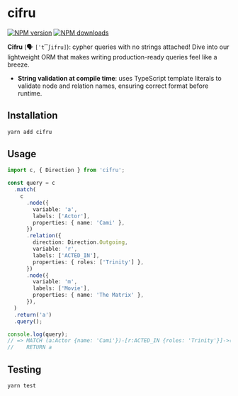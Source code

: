 # cifru

[![NPM version](https://img.shields.io/npm/v/cifru.svg?style=flat)](https://www.npmjs.com/package/cifru)
[![NPM downloads](https://img.shields.io/npm/dm/cifru.svg?style=flat)](https://www.npmjs.com/package/cifru)

**Cifru** (🗣 `[ˈt͡ʃifru]`): cypher queries with no strings attached! Dive into our lightweight ORM that makes writing production-ready queries feel like a breeze.

- **String validation at compile time**: uses TypeScript template literals to validate node and relation names, ensuring correct format before runtime.

## Installation

```bash
yarn add cifru
```

## Usage

```ts
import c, { Direction } from 'cifru';

const query = c
  .match(
    c
      .node({
        variable: 'a',
        labels: ['Actor'],
        properties: { name: 'Cami' },
      })
      .relation({
        direction: Direction.Outgoing,
        variable: 'r',
        labels: ['ACTED_IN'],
        properties: { roles: ['Trinity'] },
      })
      .node({
        variable: 'm',
        labels: ['Movie'],
        properties: { name: 'The Matrix' },
      }),
  )
  .return('a')
  .query();

console.log(query);
// => MATCH (a:Actor {name: 'Cami'})-[r:ACTED_IN {roles: 'Trinity'}]->(m:Movie {name: 'The Matrix'})
//    RETURN a
```

## Testing

```bash
yarn test
```
